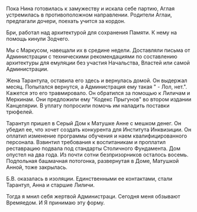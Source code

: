 Пока Нина готовилась к замужеству и искала себе партию, Аглая устремилась в противоположном направлении. Родители Аглаи, предлагали дочери, поехать учится за кордон.

Бри, работал над архитектурой для сохранения Памяти. К нему на помощь кинули Зодчего. 

Мы с Маркусом, навещали их в средине недели. Доставляли письма от Администрации с техническими рекомендациями по составлению архитектуры для емуляции без участия Начальства, Властей или самой Администрации.

Жена Тарантула, оставила его здесь и вернулась домой. Он выдержал месяц. Попытался вернутся, а Администрация ему такая " - Лол, нет.". Кажется это его травмировало. Он обратился за помощью к Лиличам и Меркинам. Они предложили ему "Кодекс Прыгунов" во втором издании Канцелярии. В уплату попросили помочь им наладить поставки трюфелей. 

Тарантул пришел в Серый Дом к Матушке Анне с мешком денег. Он убедил ее, что хочет создать конкурента для Института Инквизиции. Он оплатил изменение программы обучения и наем квалифицированного персонала. Взвинтил требования к воспитаникам и проплатил реставрацию подвала под стандарты Столичного Фундамента. Дом опустел на два года. Из почти сотни безпризорников осталось восемь. Подпольная башмачная потогонка, развернутая в Доме, Матушкой Анной, тоже закрылась.

Б.В. оказалась в изоляции. Единственными ее контактами, стали Тарантул, Анна и старшие Лиличи.

Тогда я мнил себя жертвой Администраци. Сегодня меня обзывают Времяедом. И Я принимаю эту форму.